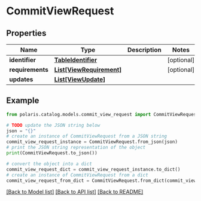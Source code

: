 <!--

 Copyright (c) 2024 Snowflake Computing Inc.
 
 Licensed under the Apache License, Version 2.0 (the "License");
 you may not use this file except in compliance with the License.
 You may obtain a copy of the License at
 
      http://www.apache.org/licenses/LICENSE-2.0
 
 Unless required by applicable law or agreed to in writing, software
 distributed under the License is distributed on an "AS IS" BASIS,
 WITHOUT WARRANTIES OR CONDITIONS OF ANY KIND, either express or implied.
 See the License for the specific language governing permissions and
 limitations under the License.

-->
# CommitViewRequest

## Properties

Name | Type | Description | Notes
------------ | ------------- | ------------- | -------------
**identifier** | [**TableIdentifier**](TableIdentifier.md) |  | [optional] 
**requirements** | [**List[ViewRequirement]**](ViewRequirement.md) |  | [optional] 
**updates** | [**List[ViewUpdate]**](ViewUpdate.md) |  | 

## Example

```python
from polaris.catalog.models.commit_view_request import CommitViewRequest

# TODO update the JSON string below
json = "{}"
# create an instance of CommitViewRequest from a JSON string
commit_view_request_instance = CommitViewRequest.from_json(json)
# print the JSON string representation of the object
print(CommitViewRequest.to_json())

# convert the object into a dict
commit_view_request_dict = commit_view_request_instance.to_dict()
# create an instance of CommitViewRequest from a dict
commit_view_request_from_dict = CommitViewRequest.from_dict(commit_view_request_dict)
```
[[Back to Model list]](../README.md#documentation-for-models) [[Back to API list]](../README.md#documentation-for-api-endpoints) [[Back to README]](../README.md)


